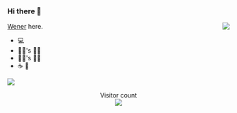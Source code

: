 ### Hi there 👋

<!--
**wenerme/wenerme** is a ✨ _special_ ✨ repository because its `README.md` (this file) appears on your GitHub profile.

Here are some ideas to get you started:

- 🔭 I’m currently working on ...
- 🌱 I’m currently learning ...
- 👯 I’m looking to collaborate on ...
- 🤔 I’m looking for help with ...
- 💬 Ask me about ...
- 📫 How to reach me: ...
- 😄 Pronouns: ...
- ⚡ Fun fact: ...

&layout=compact
-->


<a align="right"  href="https://github.com/wenerme/">
  <img align="right"   src="https://github-readme-stats.vercel.app/api/top-langs/?username=wenerme&langs_count=6" />
</a>

[Wener](http://wener.me/) here.

- 💻
- 👩🏻's 🧑🏻
- 👧🏻's 🧑🏻
- ☕️ 🍵

<p align="left">
  <a href="https://github.com/wenerme/">
    <img src="https://github-readme-stats.vercel.app/api?username=wenerme&include_all_commits=true&show_icons=true&bg_color=232627&text_color=ffffd7&icon_color=af5f5f&title_color=ff557f&count_private=true" />
  </a>
</p>     

<p align="center"> Visitor count<br> <img src="https://profile-counter.glitch.me/wenerme/count.svg" /></p>
